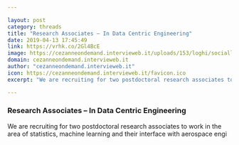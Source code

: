 ```yaml
---

layout: post
category: threads
title: "Research Associates – In Data Centric Engineering"
date: 2019-04-13 17:45:49
link: https://vrhk.co/2Gl4BcE
image: https://cezanneondemand.intervieweb.it/uploads/153/loghi/sociallogo/Logo_ATI_600x315.jpg
domain: cezanneondemand.intervieweb.it
author: "cezanneondemand.intervieweb.it"
icon: https://cezanneondemand.intervieweb.it/favicon.ico
excerpt: "We are recruiting for two postdoctoral research associates to work in the area of statistics, machine learning and their interface with aerospace engi"

---
```


### Research Associates – In Data Centric Engineering

We are recruiting for two postdoctoral research associates to work in the area of statistics, machine learning and their interface with aerospace engi